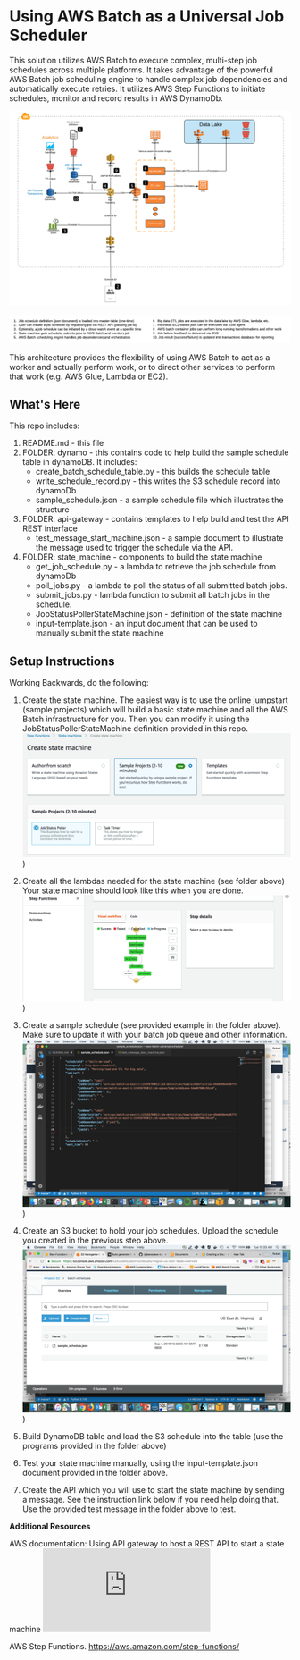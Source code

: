 Using AWS Batch as a Universal Job Scheduler
============================================

This solution utilizes AWS Batch to execute complex, multi-step job schedules across multiple platforms.   It takes advantage of the powerful AWS Batch job scheduling engine to handle complex job dependencies and automatically execute retries.   It utilizes AWS Step Functions to initiate schedules, monitor and record results in AWS DynamoDb.

![Reference Architecture](https://github.com/rjgleave/aws-batch-universal-scheduler/blob/master/assets/aws-batch-universal-job-scheduler.png)

![](https://github.com/rjgleave/aws-batch-universal-scheduler/blob/master/assets/aws-batch-universal-job-scheduler-legend.png)

This architecture provides the flexibility of using AWS Batch to act as a worker and actually perform work, or to direct other services to perform that work (e.g. AWS Glue, Lambda or EC2).   


What's Here
-----------

This repo includes:

1. README.md - this file
2. FOLDER: dynamo - this contains code to help build the sample schedule table in dynamoDB.  It includes:
    *   create_batch_schedule_table.py - this builds the schedule table
    *   write_schedule_record.py - this writes the S3 schedule record into dynamoDb
    *   sample_schedule.json - a sample schedule file which illustrates the structure
3. FOLDER: api-gateway - contains templates to help build and test the API REST interface
    *   test_message_start_machine.json - a sample document to illustrate the message used to trigger the schedule via the API.
4. FOLDER: state_machine  - components to build the state machine
    *   get_job_schedule.py - a lambda to retrieve the job schedule from dynamoDb
    *   poll_jobs.py - a lambda to poll the status of all submitted batch jobs.
    *   submit_jobs.py - lambda function to submit all batch jobs in the schedule. 
    *   JobStatusPollerStateMachine.json - definition of the state machine
    *   input-template.json - an input document that can be used to manually submit the state machine

Setup Instructions
------------------

Working Backwards, do the following:

1. Create the state machine. The easiest way is to use the online jumpstart (sample projects) which will build a basic state machine and all the AWS Batch infrastructure for you. Then you can modify it using the JobStatusPollerStateMachine definition provided in this repo.
![Step Functions Sample Projects](https://github.com/rjgleave/aws-batch-universal-scheduler/blob/master/assets/step-function-sample-projects.png))

2. Create all the lambdas needed for the state machine (see folder above)
Your state machine should look like this when you are done.
![State Machine](https://github.com/rjgleave/aws-batch-universal-scheduler/blob/master/assets/aws-batch-state-machine.png))

3. Create a sample schedule (see provided example in the folder above).  Make sure to update it with your batch job queue and other information.
![Sample Schedule](https://github.com/rjgleave/aws-batch-universal-scheduler/blob/master/assets/sample-schedule.png))

4. Create an S3 bucket to hold your job schedules.   Upload the schedule you created in the previous step above.
![S3 Bucket](https://github.com/rjgleave/aws-batch-universal-scheduler/blob/master/assets/s3-bucket.png))

5. Build DynamoDB table and load the S3 schedule into the table (use the programs provided in the folder above)
6. Test your state machine manually, using the input-template.json document provided in the folder above.
7. Create the API which you will use to start the state machine by sending a message.  See the instruction link below if you need help doing that.    Use the provided test message in the folder above to test.


__Additional Resources__

AWS documentation: Using API gateway to host a REST API to start a state machine
![Create API to start state machine](https://docs.aws.amazon.com/step-functions/latest/dg/tutorial-api-gateway.html)

AWS Step Functions.
https://aws.amazon.com/step-functions/